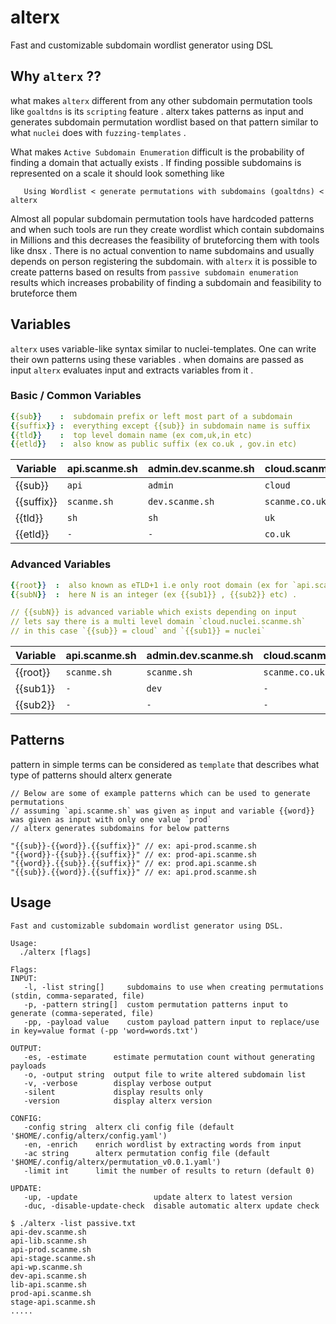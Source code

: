 # alterx

Fast and customizable subdomain wordlist generator using DSL


## Why `alterx` ??

what makes `alterx` different from any other subdomain permutation tools like `goaltdns` is its `scripting` feature . alterx takes patterns as input and generates subdomain permutation wordlist based on that pattern similar to what `nuclei` does with `fuzzing-templates` . 

What makes `Active Subdomain Enumeration` difficult is the probability of finding a domain that actually exists . If finding possible subdomains is represented on a scale it should look something like

```console
   Using Wordlist < generate permutations with subdomains (goaltdns) < alterx
```

Almost all popular subdomain permutation tools have hardcoded patterns and when such tools are run they create wordlist which contain subdomains in Millions and this decreases the feasibility of bruteforcing them with tools like dnsx . There is no actual convention to name subdomains and usually depends on person registering the subdomain. with `alterx` it is possible to create patterns based on results from `passive subdomain enumeration` results which increases probability of finding a subdomain and feasibility to bruteforce them



## Variables

`alterx` uses variable-like syntax similar to nuclei-templates. One can write their own patterns using these variables . when domains are passed as input `alterx` evaluates input and extracts variables from it .

### Basic / Common Variables
  
~~~yaml
{{sub}}    :  subdomain prefix or left most part of a subdomain
{{suffix}} :  everything except {{sub}} in subdomain name is suffix
{{tld}}    :  top level domain name (ex com,uk,in etc)
{{etld}}   :  also know as public suffix (ex co.uk , gov.in etc)
~~~

| Variable   | api.scanme.sh | admin.dev.scanme.sh | cloud.scanme.co.uk |
| ---------- | ------------- | ------------------- | ------------------ |
| {{sub}}    | `api`         | `admin`             | `cloud`            |
| {{suffix}} | `scanme.sh`   | `dev.scanme.sh`     | `scanme.co.uk`     |
| {{tld}}    | `sh`          | `sh`                | `uk`               |
| {{etld}}   | `-`           | `-`                 | `co.uk`            |

### Advanced Variables

~~~yaml
{{root}}  :  also known as eTLD+1 i.e only root domain (ex for `api.scanme.sh` => {{root}} is `scanme.sh`)
{{subN}}  :  here N is an integer (ex {{sub1}} , {{sub2}} etc) .

// {{subN}} is advanced variable which exists depending on input
// lets say there is a multi level domain `cloud.nuclei.scanme.sh`
// in this case `{{sub}} = cloud` and `{{sub1}} = nuclei`
~~~

| Variable | api.scanme.sh | admin.dev.scanme.sh | cloud.scanme.co.uk |
| -------- | ------------- | ------------------- | ------------------ |
| {{root}} | `scanme.sh`   | `scanme.sh`         | `scanme.co.uk`     |
| {{sub1}} | `-`           | `dev`               | `-`                |
| {{sub2}} | `-`           | `-`                 | `-`                |



## Patterns

pattern in simple terms can be considered as `template` that describes what type of patterns should alterx generate

```console
// Below are some of example patterns which can be used to generate permutations
// assuming `api.scanme.sh` was given as input and variable {{word}} was given as input with only one value `prod`
// alterx generates subdomains for below patterns

"{{sub}}-{{word}}.{{suffix}}" // ex: api-prod.scanme.sh
"{{word}}-{{sub}}.{{suffix}}" // ex: prod-api.scanme.sh
"{{word}}.{{sub}}.{{suffix}}" // ex: prod.api.scanme.sh
"{{sub}}.{{word}}.{{suffix}}" // ex: api.prod.scanme.sh
```

## Usage

```console
Fast and customizable subdomain wordlist generator using DSL.

Usage:
  ./alterx [flags]

Flags:
INPUT:
   -l, -list string[]     subdomains to use when creating permutations (stdin, comma-separated, file)
   -p, -pattern string[]  custom permutation patterns input to generate (comma-seperated, file)
   -pp, -payload value    custom payload pattern input to replace/use in key=value format (-pp 'word=words.txt')

OUTPUT:
   -es, -estimate      estimate permutation count without generating payloads
   -o, -output string  output file to write altered subdomain list
   -v, -verbose        display verbose output
   -silent             display results only
   -version            display alterx version

CONFIG:
   -config string  alterx cli config file (default '$HOME/.config/alterx/config.yaml')
   -en, -enrich    enrich wordlist by extracting words from input
   -ac string      alterx permutation config file (default '$HOME/.config/alterx/permutation_v0.0.1.yaml')
   -limit int      limit the number of results to return (default 0)

UPDATE:
   -up, -update                 update alterx to latest version
   -duc, -disable-update-check  disable automatic alterx update check
```

```console
$ ./alterx -list passive.txt
api-dev.scanme.sh
api-lib.scanme.sh
api-prod.scanme.sh
api-stage.scanme.sh
api-wp.scanme.sh
dev-api.scanme.sh
lib-api.scanme.sh
prod-api.scanme.sh
stage-api.scanme.sh
.....
```